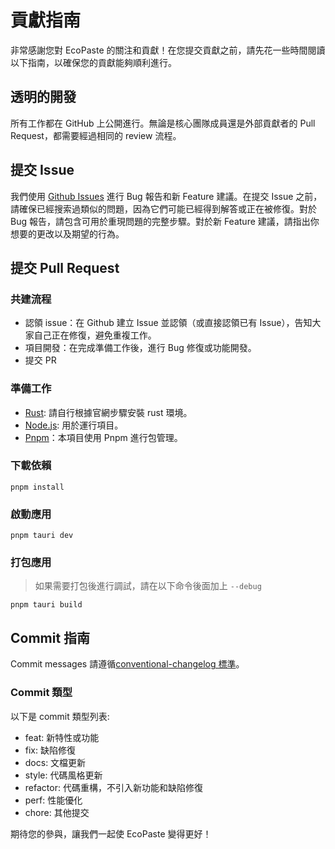 # 貢獻指南

非常感謝您對 EcoPaste 的關注和貢獻！在您提交貢獻之前，請先花一些時間閱讀以下指南，以確保您的貢獻能夠順利進行。

## 透明的開發

所有工作都在 GitHub 上公開進行。無論是核心團隊成員還是外部貢獻者的 Pull Request，都需要經過相同的 review 流程。

## 提交 Issue

我們使用 [Github Issues](https://github.com/EcoPasteHub/EcoPaste/issues) 進行 Bug 報告和新 Feature 建議。在提交 Issue 之前，請確保已經搜索過類似的問題，因為它們可能已經得到解答或正在被修復。對於 Bug 報告，請包含可用於重現問題的完整步驟。對於新 Feature 建議，請指出你想要的更改以及期望的行為。

## 提交 Pull Request

### 共建流程

- 認領 issue：在 Github 建立 Issue 並認領（或直接認領已有 Issue），告知大家自己正在修復，避免重複工作。
- 項目開發：在完成準備工作後，進行 Bug 修復或功能開發。
- 提交 PR

### 準備工作

- [Rust](https://tauri.app/v1/guides/getting-started/prerequisites/): 請自行根據官網步驟安裝 rust 環境。
- [Node.js](https://nodejs.org/en/): 用於運行項目。
- [Pnpm](https://pnpm.io/)：本項目使用 Pnpm 進行包管理。

### 下載依賴

```shell
pnpm install
```

### 啟動應用

```shell
pnpm tauri dev
```

### 打包應用

> 如果需要打包後進行調試，請在以下命令後面加上 `--debug`

```shell
pnpm tauri build
```

## Commit 指南

Commit messages 請遵循[conventional-changelog 標準](https://www.conventionalcommits.org/en/v1.0.0/)。

### Commit 類型

以下是 commit 類型列表:

- feat: 新特性或功能
- fix: 缺陷修復
- docs: 文檔更新
- style: 代碼風格更新
- refactor: 代碼重構，不引入新功能和缺陷修復
- perf: 性能優化
- chore: 其他提交

期待您的參與，讓我們一起使 EcoPaste 變得更好！